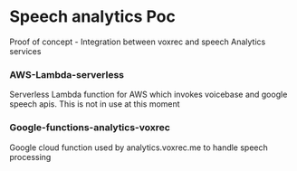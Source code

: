 # Speech analytics Poc
Proof of concept - Integration between voxrec and speech Analytics services

### AWS-Lambda-serverless
Serverless Lambda function for AWS which invokes voicebase and google speech apis. This is not in use at this moment

### Google-functions-analytics-voxrec
Google cloud function used by analytics.voxrec.me to handle speech processing
